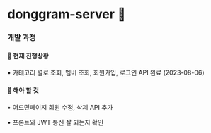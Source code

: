# donggram-server 🌴

### 개발 과정

#### 📌 현재 진행상황
• 카테고리 별로 조회, 멤버 조회, 회원가입, 로그인 API 완료 (2023-08-06)


#### 📌 해야 할 것 
• 어드민페이지 회원 수정, 삭제 API 추가 


• 프론트와 JWT 통신 잘 되는지 확인 
